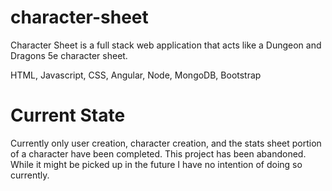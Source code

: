 # character-sheet

Character Sheet is a full stack web application that acts like a Dungeon and Dragons 5e character sheet. 


HTML, Javascript, CSS, Angular, Node, MongoDB, Bootstrap


# Current State
Currently only user creation, character creation, and the stats sheet portion of a character have been completed.
This project has been abandoned. While it might be picked up in the future I have no intention of doing so currently. 
